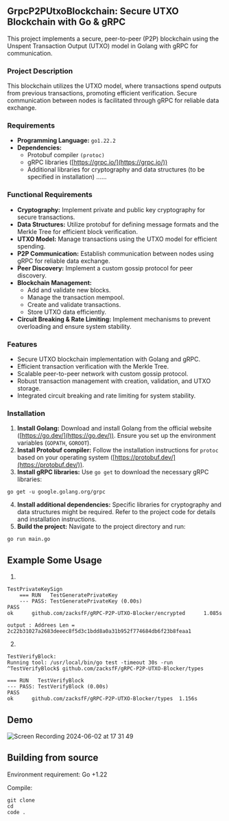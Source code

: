 ## GrpcP2PUtxoBlockchain: Secure UTXO Blockchain with Go & gRPC

This project implements a secure, peer-to-peer (P2P) blockchain using the Unspent Transaction Output (UTXO) model in Golang with gRPC for communication.

### Project Description

This blockchain utilizes the UTXO model, where transactions spend outputs from previous transactions, promoting efficient verification. Secure communication between nodes is facilitated through gRPC for reliable data exchange.

### Requirements

* **Programming Language:** ``go1.22.2``
* **Dependencies:**
    * Protobuf compiler ``(protoc)``
    * gRPC libraries ([https://grpc.io/](https://grpc.io/))
    * Additional libraries for cryptography and data structures (to be specified in installation) ......


### Functional Requirements

* **Cryptography:** Implement private and public key cryptography for secure transactions.
* **Data Structures:** Utilize protobuf for defining message formats and the Merkle Tree for efficient block verification.
* **UTXO Model:** Manage transactions using the UTXO model for efficient spending.
* **P2P Communication:** Establish communication between nodes using gRPC for reliable data exchange.
* **Peer Discovery:** Implement a custom gossip protocol for peer discovery.
* **Blockchain Management:**
    * Add and validate new blocks.
    * Manage the transaction mempool.
    * Create and validate transactions.
    * Store UTXO data efficiently.
* **Circuit Breaking & Rate Limiting:** Implement mechanisms to prevent overloading and ensure system stability.

### Features

* Secure UTXO blockchain implementation with Golang and gRPC.
* Efficient transaction verification with the Merkle Tree.
* Scalable peer-to-peer network with custom gossip protocol.
* Robust transaction management with creation, validation, and UTXO storage.
* Integrated circuit breaking and rate limiting for system stability.

### Installation

1. **Install Golang:** Download and install Golang from the official website ([https://go.dev/](https://go.dev/)). Ensure you set up the environment variables (``GOPATH``, ``GOROOT``).
2. **Install Protobuf compiler:** Follow the installation instructions for `protoc` based on your operating system ([https://protobuf.dev/](https://protobuf.dev/)).
3. **Install gRPC libraries:** Use `go get` to download the necessary gRPC libraries:

```
go get -u google.golang.org/grpc
```

4. **Install additional dependencies:** Specific libraries for cryptography and data structures might be required. Refer to the project code for details and installation instructions.
5. **Build the project:** Navigate to the project directory and run:

```
go run main.go
```
## Example Some Usage
1. 
```
TestPrivateKeySign
    === RUN   TestGeneratePrivateKey
    --- PASS: TestGeneratePrivateKey (0.00s)
PASS
ok      github.com/zacksfF/gRPC-P2P-UTXO-Blocker/encrypted      1.085s

output : Addrees Len = 2c22b31027a2683deeec8f5d3c1bdd8a0a31b952f774684db6f23b8feaa1
```
2. 
```
TestVerifyBlock:
Running tool: /usr/local/bin/go test -timeout 30s -run ^TestVerifyBlock$ github.com/zacksfF/gRPC-P2P-UTXO-Blocker/types

=== RUN   TestVerifyBlock
--- PASS: TestVerifyBlock (0.00s)
PASS
ok      github.com/zacksfF/gRPC-P2P-UTXO-Blocker/types  1.156s

```

## Demo 
![Screen Recording 2024-06-02 at 17 31 49](https://github.com/zacksfF/gRPC-P2P-UTXO-Blocker/assets/129240583/08436c7b-9009-4b07-8af3-92626451063e)


## Building from source
Environment requirement: Go +1.22

Compile:

```
git clone 
cd 
code .
```

